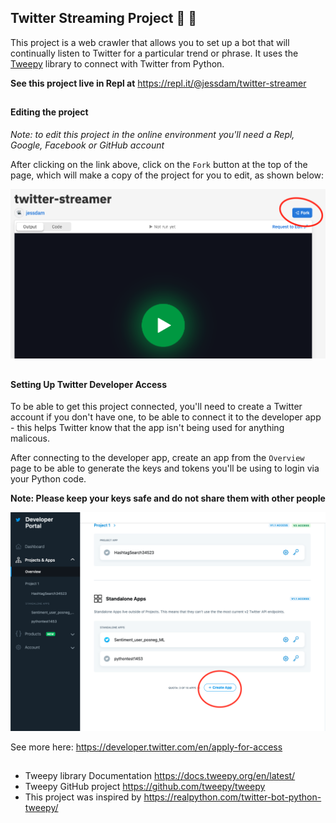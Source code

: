 ## Twitter Streaming Project :duck: :robot:

This project is a web crawler that allows you to set up a bot that will continually listen to Twitter for a particular trend or phrase. It uses the [Tweepy](https://realpython.com/twitter-bot-python-tweepy/) library to connect with Twitter from Python.

__See this project live in Repl at__ https://repl.it/@jessdam/twitter-streamer

##
#### Editing the project
_Note: to edit this project in the online environment you'll need a Repl, Google, Facebook or GitHub account_

After clicking on the link above, click on the `Fork` button at the top of the page, which will make a copy of the project for you to edit, as shown below:

![Fork Button](./media/repl_fork.png)

##
#### Setting Up Twitter Developer Access
To be able to get this project connected, you'll need to create a Twitter account if you don't have one, to be able to connect it to the developer app - this helps Twitter know that the app isn't being used for anything malicous.

After connecting to the developer app, create an app from the `Overview` page to be able to generate the keys and tokens you'll be using to login via your Python code.

__Note: Please keep your keys safe and do not share them with other people__

![Twitter Dev Dashboard](./media/twit_dev_board.png)

See more here: https://developer.twitter.com/en/apply-for-access
##

- Tweepy library Documentation https://docs.tweepy.org/en/latest/
- Tweepy GitHub project https://github.com/tweepy/tweepy
- This project was inspired by https://realpython.com/twitter-bot-python-tweepy/



